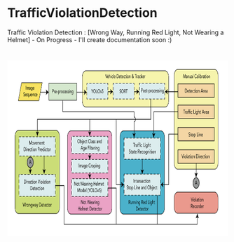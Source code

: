 # TrafficViolationDetection
Traffic Violation Detection : [Wrong Way, Running Red Light, Not Wearing a Helmet] - On Progress - I'll create documentation soon :)
<h1>
<p align="center">
  <img src="img/Full Diagram-01.png" alt="Logo" height=400>
</h1>
